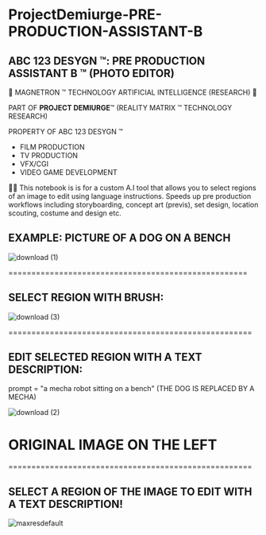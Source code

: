 # ProjectDemiurge-PRE-PRODUCTION-ASSISTANT-B

## ABC 123 DESYGN ™: PRE PRODUCTION ASSISTANT B ™ (PHOTO EDITOR)

🤖 MAGNETRON ™ TECHNOLOGY ARTIFICIAL INTELLIGENCE (RESEARCH) 🤖

PART OF **PROJECT DEMIURGE**™ (REALITY MATRIX ™ TECHNOLOGY RESEARCH)


PROPERTY OF ABC 123 DESYGN ™


- FILM PRODUCTION
- TV PRODUCTION
- VFX/CGI
- VIDEO GAME DEVELOPMENT


🤖💭 This notebook is is for a custom A.I tool that allows you to select regions of an image to edit using language instructions. Speeds up pre production workflows including storyboarding, concept art (previs), set design, location scouting, costume and design etc.

## EXAMPLE: PICTURE OF A DOG ON A BENCH

![download (1)](https://user-images.githubusercontent.com/121518935/218193597-f6b8b10b-7374-4d01-ad7f-50db0e650886.png)

====================================================

## SELECT REGION WITH BRUSH:

![download (3)](https://user-images.githubusercontent.com/121518935/218223376-cf55b277-afa5-4e6e-a13c-c3f9aa67f9e6.png)

=====================================================


## EDIT SELECTED REGION WITH A TEXT DESCRIPTION:

prompt = "a mecha robot sitting on a bench" (THE DOG IS REPLACED BY A MECHA)

![download (2)](https://user-images.githubusercontent.com/121518935/218193619-6cee094b-92b5-4c7c-a2b9-58caa46f5738.png)
# ORIGINAL IMAGE ON THE LEFT

=====================================================

## SELECT A REGION OF THE IMAGE TO EDIT WITH A TEXT DESCRIPTION!
![maxresdefault](https://user-images.githubusercontent.com/121518935/218194339-fdc12dd6-ee3d-4387-a40b-d8b3b60f7497.jpg)
